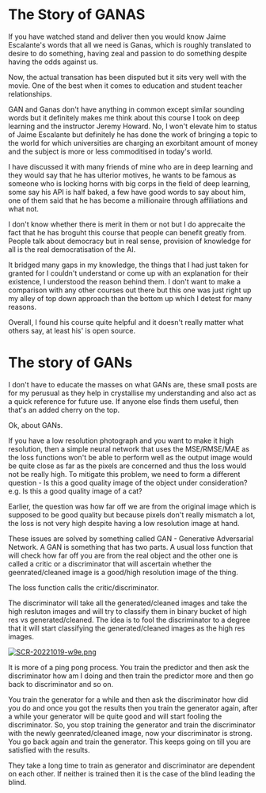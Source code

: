 # The Story of GANAS

If you have watched stand and deliver then you would know Jaime Escalante's words that all we need is Ganas, which is roughly translated to desire to do something, having zeal and passion to do something despite having the odds against us.

Now, the actual transation has been disputed but it sits very well with the movie. One of the best when it comes to education and student teacher relationships.

GAN and Ganas don't have anything in common except similar sounding words but it definitely makes me think about this course I took on deep learning and the instructor Jeremy Howard. No, I won't elevate him to status of Jaime Escalante but definitely he has done the work of bringing a topic to the world for which universities are charging an exorbitant amount of money and the subject is more or less commoditised in today's world.


I have discussed it with many friends of mine who are in deep learning and they would say that he has ulterior motives, he wants to be famous as someone who is locking horns with big corps in the field of deep learning, some say his API is half baked, a few have good words to say about him, one of them said that he has become a millionaire through affiliations and what not.


I don't know whether there is merit in them or not but I do apprecaite the fact that he has broguht this course that people can benefit greatly from. People talk about democracy but in real sense, provision of knowledge for  all is the real democratisation of the AI.

It bridged many gaps in my knowledge, the things that I had just taken for granted for I couldn't understand or come up with an explanation for their existence, I understood the reason behind them. I don't want to make a comparison with any other courses out there but this one was just right up my alley of top down approach than the bottom up which I detest for many reasons.


Overall, I found his course quite helpful and it doesn't really matter what others say, at least his' is open source.

# The story of GANs
I don't have to educate the masses on what GANs are, these small posts are for my perusual as they help in crystallise my understanding and also act as a quick reference for future use. If anyone else finds them useful, then that's an added cherry on the top.

Ok, about GANs.

If you have a low resolution photograph and you want to make it high resolution, then a simple neural network that uses the MSE/RMSE/MAE as the loss functions won't be able to perform well as the output image would be quite close as far as the pixels are concerned and thus the loss would not be really high. To mitigate this problem, we need to form a different question - Is this a good quality image of the object under consideration? e.g. Is this a good quality image of a cat?


Earlier, the question was how far off we are from the original image which is supposed to be good quality but because pixels don't really mismatch a lot, the loss is not very high despite having a low resolution image at hand.

These issues are solved by something called GAN - Generative Adversarial Network. A GAN is something that has two parts. A usual loss function that will check how far off you are from the real object and the other one is called a critic or a discriminator that will ascertain whether the geenrated/cleaned image is a good/high resolution image of the thing.

The loss function calls the critic/discriminator.

The discriminator will take all the generated/cleaned images and take the high resluton images and will try to classify them in binary bucket of high res vs generated/cleaned. The idea is to fool the discriminator to a degree that it will start classifying the generated/cleaned images as the high res images.

[![SCR-20221019-w9e.png](https://i.postimg.cc/qv4CbFcR/SCR-20221019-w9e.png)](https://postimg.cc/BX76tMV9)


It is more of a ping pong process. You train the predictor and then ask the discriminator how am I doing and then train the predictor more and then go back to discriminator and so on.

You train the generator for a while and then ask the discriminator how did you do and once you got the results then you train the generator again, after a while your generator will be quite good and will start fooling the discriminator. So, you stop training the generator and train the discriminator with the newly geenrated/cleaned image, now your discriminator is strong. You go back again and train the generator. This keeps going on till you are satisfied with the results.

They take a long time to train as generator and discriminator are dependent on each other. If neither is trained then it is the case of the blind leading the blind.
